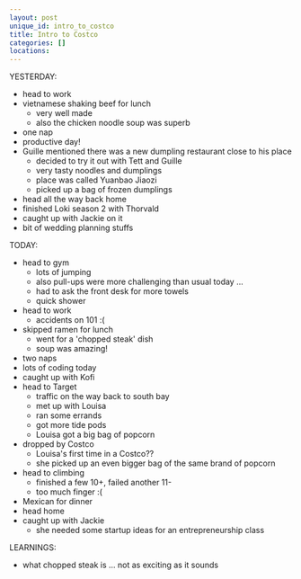 ```yaml
---
layout: post
unique_id: intro_to_costco
title: Intro to Costco
categories: []
locations: 
---
```


YESTERDAY:
* head to work
* vietnamese shaking beef for lunch
  * very well made
  * also the chicken noodle soup was superb
* one nap
* productive day!
* Guille mentioned there was a new dumpling restaurant close to his place
  * decided to try it out with Tett and Guille
  * very tasty noodles and dumplings
  * place was called Yuanbao Jiaozi
  * picked up a bag of frozen dumplings
* head all the way back home
* finished Loki season 2 with Thorvald
* caught up with Jackie on it
* bit of wedding planning stuffs

TODAY:
* head to gym
  * lots of jumping
  * also pull-ups were more challenging than usual today ...
  * had to ask the front desk for more towels
  * quick shower
* head to work
  * accidents on 101 :(
* skipped ramen for lunch
  * went for a 'chopped steak' dish
  * soup was amazing!
* two naps
* lots of coding today
* caught up with Kofi
* head to Target
  * traffic on the way back to south bay
  * met up with Louisa
  * ran some errands
  * got more tide pods
  * Louisa got a big bag of popcorn
* dropped by Costco
  * Louisa's first time in a Costco??
  * she picked up an even bigger bag of the same brand of popcorn
* head to climbing
  * finished a few 10+, failed another 11-
  * too much finger :(
* Mexican for dinner
* head home
* caught up with Jackie
  * she needed some startup ideas for an entrepreneurship class

LEARNINGS:
* what chopped steak is ... not as exciting as it sounds
